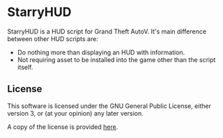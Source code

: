 # StarryHUD

StarryHUD is a HUD script for Grand Theft AutoV. It's main difference between other HUD scripts are:

- Do nothing more than displaying an HUD with information.
- Not requiring asset to be installed into the game other than the script itself.

## License

This software is licensed under the GNU General Public License, either version 3, or (at your opinion) any later version.

A copy of the license is provided [here](COPYING.txt).

